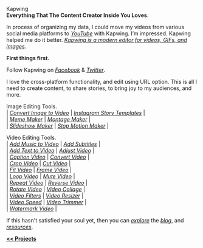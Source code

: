 Kapwing  
**Everything That The Content Creator Inside You Loves**.

In process of organizing my data, I could move my videos from various social media platforms to [_YouTube_](https://www.youtube.com/watch?v=oHmJygcGJL0&list=UUQCznCqUhALucLSk6N8ROPA) with Kapwing. I’m impressed. Kapwing helped me do it better. [_Kapwing is a modern editor for videos, GIFs, and images_](https://kapwing.com/).

**First things first.**

Follow Kapwing on [_Facebook_](https://www.facebook.com/KapwingVideos) & [_Twitter_](https://twitter.com/KapwingApp).

I love the cross-platform functionality, and edit using URL option. This is all I need to create content, to share stories, to bring joy to my audiences, and more.

Image Editing Tools.  
| [_Convert Image to Video_](https://www.kapwing.com/image-to-video) | [_Instagram Story Templates_](https://www.kapwing.com/instagram-story-templates) |  
| [_Meme Maker_](https://www.kapwing.com/meme-maker) | [_Montage Maker_](https://www.kapwing.com/montage) |  
| [_Slideshow Maker_](https://www.kapwing.com/slideshow) | [_Stop Motion Maker_](https://www.kapwing.com/stop-motion) |  


Video Editing Tools.  
| [_Add Music to Video_](https://www.kapwing.com/add-music-to-video) | [_Add Subtitles_](https://www.kapwing.com/subtitles) |  
| [_Add Text to Video_](https://www.kapwing.com/add-text-to-video) | [_Adjust Video_](https://www.kapwing.com/adjust-video) |  
| [_Caption Video_](https://www.kapwing.com/caption-video) | [_Convert Video_](https://www.kapwing.com/convert-video) |  
| [_Crop Video_](https://www.kapwing.com/crop-video) | [_Cut Video_](https://www.kapwing.com/cut-video) |  
| [_Fit Video_](https://www.kapwing.com/fit-video) | [_Frame Video_](https://www.kapwing.com/frame-video) |  
| [_Loop Video_](https://www.kapwing.com/loop-video) | [_Mute Video_](https://www.kapwing.com/mute-video) |  
| [_Repeat Video_](https://www.kapwing.com/repeat-video) | [_Reverse Video_](https://www.kapwing.com/reverse-video) |  
| [_Rotate Video_](https://www.kapwing.com/rotate) | [_Video Collage_](https://www.kapwing.com/collage) |  
| [_Video Filters_](https://www.kapwing.com/filters) | [_Video Resizer_](https://www.kapwing.com/resize-video) |  
| [_Video Speed_](https://www.kapwing.com/change-video-speed) | [_Video Trimmer_](https://www.kapwing.com/trim-video) |  
| [_Watermark Video_](https://www.kapwing.com/watermark-video) |

If this hasn't satisfied your soul yet, then you can [_explore_](https://www.kapwing.com/exploreall) the [_blog_](https://www.kapwing.com/blog), and [_resources_](https://www.kapwing.com/resources).

[**<< Projects**](https://kvshvlin.github.io/projects.html)
